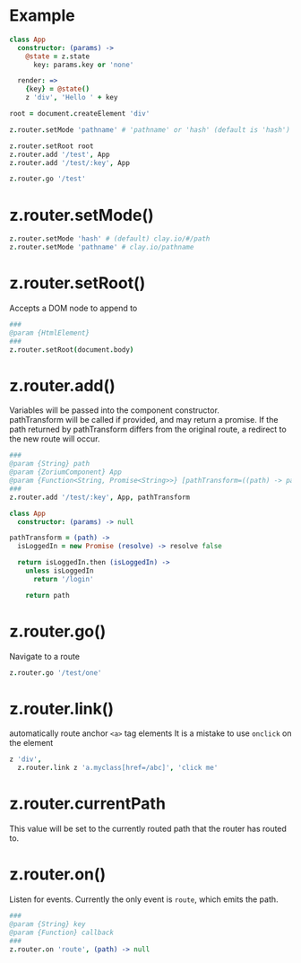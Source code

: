# Example

```coffee
class App
  constructor: (params) ->
    @state = z.state
      key: params.key or 'none'

  render: =>
    {key} = @state()
    z 'div', 'Hello ' + key

root = document.createElement 'div'

z.router.setMode 'pathname' # 'pathname' or 'hash' (default is 'hash')

z.router.setRoot root
z.router.add '/test', App
z.router.add '/test/:key', App

z.router.go '/test'
```


# z.router.setMode() <a class="anchor" name="set-mode"></a>

```coffee
z.router.setMode 'hash' # (default) clay.io/#/path
z.router.setMode 'pathname' # clay.io/pathname
```


# z.router.setRoot() <a class="anchor" name="set-root"></a>

Accepts a DOM node to append to

```coffee
###
@param {HtmlElement}
###
z.router.setRoot(document.body)
```

# z.router.add() <a class="anchor" name="add"></a>

Variables will be passed into the component constructor.  
pathTransform will be called if provided, and may return a promise.
If the path returned by pathTransform differs from the original route, a redirect to the new route will occur.

```coffee
###
@param {String} path
@param {ZoriumComponent} App
@param {Function<String, Promise<String>>} [pathTransform=((path) -> path)]
###
z.router.add '/test/:key', App, pathTransform

class App
  constructor: (params) -> null

pathTransform = (path) ->
  isLoggedIn = new Promise (resolve) -> resolve false

  return isLoggedIn.then (isLoggedIn) ->
    unless isLoggedIn
      return '/login'

    return path
```

# z.router.go() <a class="anchor" name="go"></a>

Navigate to a route

```coffee
z.router.go '/test/one'
```

# z.router.link() <a class="anchor" name="link"></a>

automatically route anchor `<a>` tag elements
It is a mistake to use `onclick` on the element

```coffee
z 'div',
  z.router.link z 'a.myclass[href=/abc]', 'click me'
```


# z.router.currentPath <a class="anchor" name="current-path"></a>

This value will be set to the currently routed path that the router has routed to.

# z.router.on() <a class="anchor" name="on"></a>

Listen for events. Currently the only event is `route`, which emits the path.

```coffee
###
@param {String} key
@param {Function} callback
###
z.router.on 'route', (path) -> null
```
